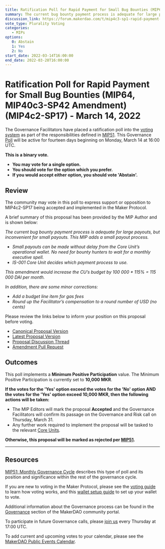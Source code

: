 ```yaml
---
title: Ratification Poll for Rapid Payment for Small Bug Bounties (MIP64, MIP40c3-SP42 Amendment) (MIP4c2-SP17) - March 14, 2022
summary: The current bug bounty payment process is adequate for large payouts, but inconvenient for small payouts. This MIP adds a small payout process.
discussion_link: https://forum.makerdao.com/t/mip4c3-sp1-rapid-payment-for-small-bug-bounties-mip64-mip40c3-sp42-amendment/12869
vote_type: Plurality Voting
categories:
   - MIPs
options:
   0: Abstain
   1: Yes
   2: No
start_date: 2022-03-14T16:00:00
end_date: 2022-03-28T16:00:00
---
```

# Ratification Poll for Rapid Payment for Small Bug Bounties (MIP64, MIP40c3-SP42 Amendment) (MIP4c2-SP17) - March 14, 2022

The Governance Facilitators have placed a ratification poll into the [voting system](https://vote.makerdao.com/polling) as part of the responsibilities defined in [MIP51](https://mips.makerdao.com/mips/details/MIP51). This Governance [Poll](https://community-development.makerdao.com/en/learn/governance/on-chain-gov) will be active for fourteen days beginning on Monday, March 14 at 16:00 UTC.

**This is a binary vote.** 
- **You may vote for a single option.** 
- **You should vote for the option which you prefer.**
- **If you would accept either option, you should vote 'Abstain'.**

## Review

The community may vote in this poll to express support or opposition to MIP4c2-SP17 being accepted and implemented in the Maker Protocol.

A brief summary of this proposal has been provided by the MIP Author and is shown below:

*The current bug bounty payment process is adequate for large payouts, but inconvenient for small payouts. This MIP adds a small payout process.*

- *Small payouts can be made without delay from the Core Unit’s operational wallet. No need for bounty hunters to wait for a monthly executive spell.*
- *IS-001 Core Unit decides which payment process to use.*

*This amendment would increase the CU’s budget by 100 000 * 115% = 115 000 DAI per month.*

*In addition, there are some minor corrections:*

- *Add a budget line item for gas fees*
- *Round up the Facilitator’s compensation to a round number of USD (no cents)*

Please review the links below to inform your position on this proposal before voting.
* [Canonical Proposal Version](https://github.com/makerdao/mips/blob/c0a51ec779097f86163fbe8b9eeb2f8bc4320e1b/MIP4/MIP4c2-Subproposals/MIP4c2-SP17.md)
* [Latest Proposal Version](https://github.com/makerdao/mips/blob/master/MIP4/MIP4c3-Subproposals/MIP4c3-SP1.md)
* [Proposal Discussion Thread](https://forum.makerdao.com/t/mip4c3-sp1-rapid-payment-for-small-bug-bounties-mip64-mip40c3-sp42-amendment/12869)
* [Amendment Pull Request](https://github.com/makerdao/mips/pull/463)

## Outcomes

This poll implements a **Minimum Positive Participation** value. The Minimum Positive Participation is currently set to **10,000 MKR**.

**If the votes for the 'Yes' option exceed the votes for the 'No' option AND the votes for the 'Yes' option exceed 10,000 MKR, then the following actions will be taken:**
* The MIP Editors will mark the proposal **Accepted** and the Governance Facilitators will confirm its passage on the Governance and Risk call on Thursday, March 31. 
* Any further work required to implement the proposal will be tasked to the relevant [Core Units](https://mips.makerdao.com/mips/details/MIP38#mip38c2-core-unit-state).

**Otherwise, this proposal will be marked as rejected per [MIP51](https://mips.makerdao.com/mips/details/MIP51#mip51c2-ratification-poll).**

---

## Resources

[MIP51: Monthly Governance Cycle](https://mips.makerdao.com/mips/details/MIP51) describes this type of poll and its position and significance within the rest of the governance cycle.

If you are new to voting in the Maker Protocol, please see the [voting guide](https://community-development.makerdao.com/en/learn/governance/how-voting-works/) to learn how voting works, and this [wallet setup guide](https://community-development.makerdao.com/en/learn/governance/voting-setup/) to set up your wallet to vote.

Additional information about the Governance process can be found in the [Governance](https://community-development.makerdao.com/en/learn/governance) section of the MakerDAO community portal.

To participate in future Governance calls, please [join us](https://github.com/makerdao/community/tree/master/governance/governance-and-risk-meetings) every Thursday at 17:00 UTC.

To add current and upcoming votes to your calendar, please see the [MakerDAO Public Events Calendar](https://calendar.google.com/calendar/embed?src=makerdao.com_3efhm2ghipksegl009ktniomdk%40group.calendar.google.com&ctz=UTC&mode=week&showCalendars=0&showPrint=0).
